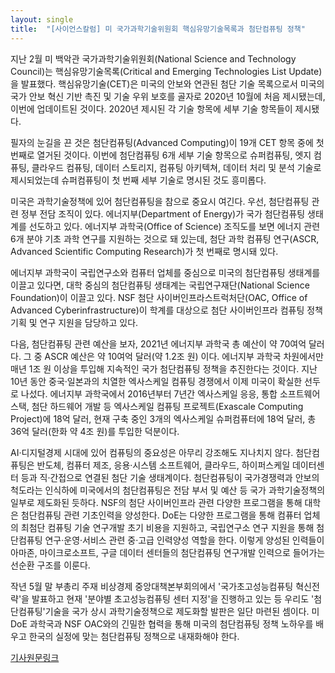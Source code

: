 ```yaml
---
layout: single
title:  "[사이언스칼럼] 미 국가과학기술위원회 핵심유망기술목록과 첨단컴퓨팅 정책"
---
```


지난 2월 미 백악관 국가과학기술위원회(National Science and Technology Council)는 핵심유망기술목록(Critical and Emerging Technologies List Update)을 발표했다. 핵심유망기술(CET)은 미국의 안보와 연관된 첨단 기술 목록으로서 미국의 국가 안보 혁신 기반 촉진 및 기술 우위 보호를 골자로 2020년 10월에 처음 제시됐는데, 이번에 업데이트된 것이다. 2020년 제시된 각 기술 항목에 세부 기술 항목들이 제시됐다.

필자의 눈길을 끈 것은 첨단컴퓨팅(Advanced Computing)이 19개 CET 항목 중에 첫 번째로 열거된 것이다. 이번에 첨단컴퓨팅 6개 세부 기술 항목으로 슈퍼컴퓨팅, 엣지 컴퓨팅, 클라우드 컴퓨팅, 데이터 스토리지, 컴퓨팅 아키텍쳐, 데이터 처리 및 분석 기술로 제시되었는데 슈퍼컴퓨팅이 첫 번째 세부 기술로 명시된 것도 흥미롭다.

미국은 과학기술정책에 있어 첨단컴퓨팅을 참으로 중요시 여긴다. 우선, 첨단컴퓨팅 관련 정부 전담 조직이 있다. 에너지부(Department of Energy)가 국가 첨단컴퓨팅 생태계를 선도하고 있다. 에너지부 과학국(Office of Science) 조직도를 보면 에너지 관련 6개 분야 기초 과학 연구를 지원하는 것으로 돼 있는데, 첨단 과학 컴퓨팅 연구(ASCR, Advanced Scientific Computing Research)가 첫 번째로 명시돼 있다.

에너지부 과학국이 국립연구소와 컴퓨터 업체를 중심으로 미국의 첨단컴퓨팅 생태계를 이끌고 있다면, 대학 중심의 첨단컴퓨팅 생태계는 국립연구재단(National Science Foundation)이 이끌고 있다. NSF 첨단 사이버인프라스트럭처단(OAC, Office of Advanced Cyberinfrastructure)이 학계를 대상으로 첨단 사이버인프라 컴퓨팅 정책 기획 및 연구 지원을 담당하고 있다.

다음, 첨단컴퓨팅 관련 예산을 보자, 2021년 에너지부 과학국 총 예산이 약 70여억 달러다. 그 중 ASCR 예산은 약 10여억 달러(약 1.2조 원) 이다. 에너지부 과학국 차원에서만 매년 1조 원 이상을 투입해 지속적인 국가 첨단컴퓨팅 정책을 추진한다는 것이다. 지난 10년 동안 중국·일본과의 치열한 엑사스케일 컴퓨팅 경쟁에서 이제 미국이 확실한 선두로 나섰다. 에너지부 과학국에서 2016년부터 7년간 엑사스케일 응응, 통합 소프트웨어 스택, 첨단 하드웨어 개발 등 엑사스케일 컴퓨팅 프로젝트(Exascale Computing Project)에 18억 달러, 현재 구축 중인 3개의 엑사스케일 슈퍼컴퓨터에 18억 달러, 총 36억 달러(한화 약 4조 원)를 투입한 덕분이다.

AI·디지털경제 시대에 있어 컴퓨팅의 중요성은 아무리 강조해도 지나치지 않다. 첨단컴퓨팅은 반도체, 컴퓨터 제조, 응용·시스템 소프트웨어, 클라우드, 하이퍼스케일 데이터센터 등과 직·간접으로 연결된 첨단 기술 생태계이다. 첨단컴퓨팅이 국가경쟁력과 안보의 척도라는 인식하에 미국에서의 첨단컴퓨팅은 전담 부서 및 예산 등 국가 과학기술정책의 일부로 제도화된 듯하다. NSF의 첨단 사이버인프라 관련 다양한 프로그램을 통해 대학은 첨단컴퓨팅 관련 기초인력을 양성한다. DoE는 다양한 프로그램을 통해 컴퓨터 업체의 최첨단 컴퓨팅 기술 연구개발 초기 비용을 지원하고, 국립연구소 연구 지원을 통해 첨단컴퓨팅 연구·운영·서비스 관련 중·고급 인력양성 역할을 한다. 이렇게 양성된 인력들이 아마존, 마이크로소프트, 구글 데이터 센터들의 첨단컴퓨팅 연구개발 인력으로 들어가는 선순환 구조를 이룬다.

작년 5월 말 부총리 주재 비상경제 중앙대책본부회의에서 '국가초고성능컴퓨팅 혁신전략'을 발표하고 현재 '분야별 초고성능컴퓨팅 센터 지정'을 진행하고 있는 등 우리도 '첨단컴퓨팅'기술을 국가 상시 과학기술정책으로 제도화할 발판은 일단 마련된 셈이다. 미 DoE 과학국과 NSF OAC와의 긴밀한 협력을 통해 미국의 첨단컴퓨팅 정책 노하우를 배우고 한국의 실정에 맞는 첨단컴퓨팅 정책으로 내재화해야 한다.

[기사원문링크](http://m.joongdo.co.kr/view.php?key=20220421010005239#ref)
